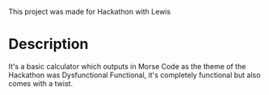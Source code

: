 This project was made for Hackathon with Lewis

# Description 
It's a basic calculator which outputs in Morse Code as the theme of the Hackathon was Dysfunctional Functional, it's completely functional but also comes with a twist.
